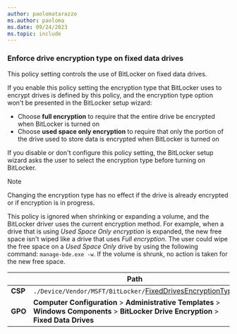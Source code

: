 ```yaml
---
author: paolomatarazzo
ms.author: paoloma
ms.date: 09/24/2023
ms.topic: include
---
```


### Enforce drive encryption type on fixed data drives

This policy setting controls the use of BitLocker on fixed data drives.

If you enable this policy setting the encryption type that BitLocker uses to encrypt drives is defined by this policy, and the encryption type option won't be presented in the BitLocker setup wizard:

- Choose **full encryption** to require that the entire drive be encrypted when BitLocker is turned on
- Choose **used space only encryption** to require that only the portion of the drive used to store data is encrypted when BitLocker is turned on

If you disable or don't configure this policy setting, the BitLocker setup wizard asks the user to select the encryption type before turning on BitLocker.

> [!NOTE]
> Changing the encryption type has no effect if the drive is already encrypted or if encryption is in progress.
>
> This policy is ignored when shrinking or expanding a volume, and the BitLocker driver uses the current encryption method. For example, when a drive that is using *Used Space Only encryption* is expanded, the new free space isn't wiped like a drive that uses *Full encryption*. The user could wipe the free space on a *Used Space Only* drive by using the following command: `manage-bde.exe -w`. If the volume is shrunk, no action is taken for the new free space.

|  | Path |
|--|--|
| **CSP** | `./Device/Vendor/MSFT/BitLocker/`[FixedDrivesEncryptionType](/windows/client-management/mdm/bitlocker-csp#fixeddrivesencryptiontype) |
| **GPO** | **Computer Configuration** > **Administrative Templates** > **Windows Components** > **BitLocker Drive Encryption** > **Fixed Data Drives** |
